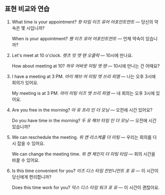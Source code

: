 ## 표현 비교와 연습

1. What time is your appointment?
   *왓 타임 이즈 유어 어포인트먼트* — 당신의 약속은 몇 시입니까?

   When is your appointment?
   *웬 이즈 유어 어포인트먼트* — 언제 약속이 있습니까?

2. Let's meet at 10 o'clock.
   *렛츠 밋 엣 텐 오클락* — 10시에 만나요.

   How about meeting at 10?
   *하우 어바웃 미팅 엣 텐* — 10시에 만나는 건 어때요?

3. I have a meeting at 3 PM.
   *아이 해브 어 미팅 엣 쓰리 피엠* — 나는 오후 3시에 회의가 있어요.

   My meeting is at 3 PM.
   *마이 미팅 이즈 엣 쓰리 피엠* — 내 회의는 오후 3시에 있어요.

4. Are you free in the morning?
   *아 유 프리 인 더 모닝* — 오전에 시간 있어요?

   Do you have time in the morning?
   *두 유 해브 타임 인 더 모닝* — 오전에 시간 있습니까?

5. We can reschedule the meeting.
   *위 캔 리스케줄 더 미팅* — 우리는 회의를 다시 잡을 수 있어요.

   We can change the meeting time.
   *위 캔 체인지 더 미팅 타임* — 회의 시간을 바꿀 수 있어요.

6. Is this time convenient for you?
   *이즈 디스 타임 컨빈니언트 포 유* — 이 시간이 당신에게 편리합니까?

   Does this time work for you?
   *덕스 디스 타임 워크 포 유* — 이 시간이 괜찮아요.